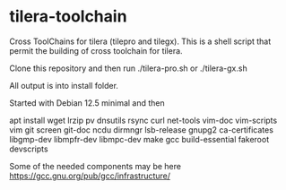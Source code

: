 # tilera-toolchain

Cross ToolChains for tilera (tilepro and tilegx). This is a shell script that
permit the building of cross toolchain for tilera.

Clone this repository and then run ./tilera-pro.sh or ./tilera-gx.sh

All output is into install folder.

Started with Debian 12.5 minimal and then

apt install wget lrzip pv dnsutils rsync curl net-tools vim-doc vim-scripts vim git screen git-doc ncdu dirmngr lsb-release gnupg2 ca-certificates libgmp-dev libmpfr-dev libmpc-dev make gcc build-essential fakeroot devscripts

Some of the needed components may be here https://gcc.gnu.org/pub/gcc/infrastructure/
